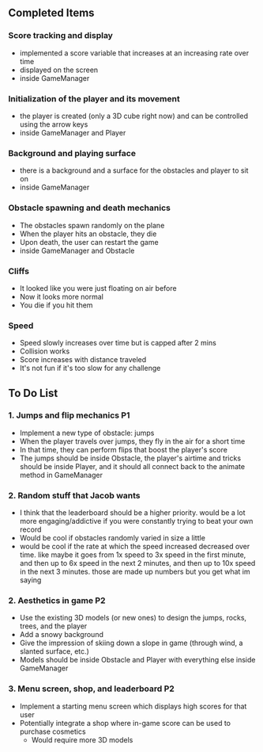 ## Completed Items

### Score tracking and display
- implemented a score variable that increases at an increasing rate over time
- displayed on the screen
- inside GameManager

### Initialization of the player and its movement
- the player is created (only a 3D cube right now) and can be controlled using the arrow keys
- inside GameManager and Player

### Background and playing surface
- there is a background and a surface for the obstacles and player to sit on
- inside GameManager

### Obstacle spawning and death mechanics
- The obstacles spawn randomly on the plane
- When the player hits an obstacle, they die
- Upon death, the user can restart the game
- inside GameManager and Obstacle

### Cliffs
- It looked like you were just floating on air before
- Now it looks more normal
- You die if you hit them

### Speed
- Speed slowly increases over time but is capped after 2 mins
- Collision works
- Score increases with distance traveled
- It's not fun if it's too slow for any challenge

## To Do List

### 1. Jumps and flip mechanics P1
- Implement a new type of obstacle: jumps
- When the player travels over jumps, they fly in the air for a short time
- In that time, they can perform flips that boost the player's score
- The jumps should be inside Obstacle, the player's airtime and tricks should be inside Player, and it should all connect back to the animate method in GameManager <!-- imo, tricks shouldn't be that high of a priority. but also u probably just have a different vision for this than me, and its your game, not mine. that sounds passive aggresive lol -->

### 2. Random stuff that Jacob wants
- I think that the leaderboard should be a higher priority. would be a lot more engaging/addictive if you were constantly trying to beat your own record
- Would be cool if obstacles randomly varied in size a little
- would be cool if the rate at which the speed increased decreased over time. like maybe it goes from 1x speed to 3x speed in the first minute, and then up to 6x speed in the next 2 minutes, and then up to 10x speed in the next 3 minutes. those are made up numbers but you get what im saying

### 2. Aesthetics in game P2
- Use the existing 3D models (or new ones) to design the jumps, rocks, trees, and the player <!-- tbh i kinda like the aesthetic as it is. i agree that the snow could look better, and yeah, there should be a basic design for the player, but i like the blockiness of it all-->
- Add a snowy background
- Give the impression of skiing down a slope in game (through wind, a slanted surface, etc.)
- Models should be inside Obstacle and Player with everything else inside GameManager

### 3. Menu screen, shop, and leaderboard P2
- Implement a starting menu screen which displays high scores for that user
- Potentially integrate a shop where in-game score can be used to purchase cosmetics
    - Would require more 3D models